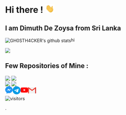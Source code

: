 # **Hi there !** <img src="https://github.com/GH0STH4CKER/GH0STH4CKER/blob/main/Assets/Hi.gif" width="29px">

<h2>I am Dimuth De Zoysa from Sri Lanka </h2>


<img align="center" src="https://github-readme-stats.vercel.app/api?username=GH0STH4CKER&show_icons=true&theme=dark&line_height=27" alt="GH0STH4CKER's github stats"/>hi

<img align="center" src="https://github-readme-stats.vercel.app/api/top-langs/?username=GH0STH4CKER&theme=dark&hide_langs_below=1" />

<h2>Few Repositories of Mine :</h2>
<div id="two_repo">
<img align="center" src="https://github-readme-stats.vercel.app/api/pin/?username=GH0STH4CKER&repo=youtube_video_downloader&theme=dark">
<img align="center" src="https://github-readme-stats.vercel.app/api/pin/?username=GH0STH4CKER&repo=QR-monkey&theme=dark" >
</div>
<div id="two repo">
<img align="center" src="https://github-readme-stats.vercel.app/api/pin/?username=GH0STH4CKER&repo=TorrentSearch-Download&theme=dark" />
<img align="center" src="https://github-readme-stats.vercel.app/api/pin/?username=GH0STH4CKER&repo=Lan_IP_Scanner&theme=dark" />
</div>

<a href="https://m.me/dimuth92">
  <img align="left" alt="Messenger" width="24px" src="https://github.com/GH0STH4CKER/GH0STH4CKER/blob/main/Assets/messenger.svg" />
</a> &nbsp;&nbsp;
<a href="t.me/Dimuth92">
  <img align="left" alt="Telegram" width="26px" src="https://github.com/GH0STH4CKER/GH0STH4CKER/blob/main/Assets/telegram.svg" />
</a> &nbsp;&nbsp;
<a href="https://www.youtube.com/c/DimuthSakyaDeZoysa92">
  <img align="left" alt="Youtube" width="24px" src="https://github.com/GH0STH4CKER/GH0STH4CKER/blob/main/Assets/youtube.svg" />
</a> &nbsp;&nbsp;
<a href="mailto:dimuthsakya@protonmail.com">
  <img align="left" alt="Gmail" width="26px" src="https://github.com/GH0STH4CKER/GH0STH4CKER/blob/main/Assets/gmail.svg" />
</a>


![visitors](https://visitor-badge.laobi.icu/badge?page_id=GH0STH4CKER.visitor-badge)

<!--
**GH0STH4CKER/GH0STH4CKER** is a ✨ _special_ ✨ repository because its `README.md` (this file) appears on your GitHub profile.

Here are some ideas to get you started:

- 🔭 I’m currently working on ...
- 🌱 I’m currently learning ...
- 👯 I’m looking to collaborate on ...
- 🤔 I’m looking for help with ...
- 💬 Ask me about ...
- 📫 How to reach me: ...
- 😄 Pronouns: ...
- ⚡ Fun fact: ....
-->
.

